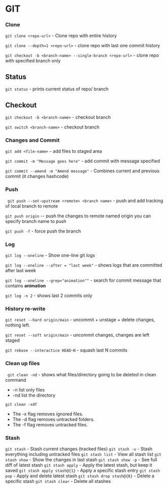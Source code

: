 # GIT

### Clone

``git clone <repo-url>`` - Clone repo with entire history

``git clone --depth=1 <repo-url>`` - clone repo with last one commit history

``git checkout -b <branch-name> --single-branch <repo-url>`` - clone repo with specified branch only

## Status

``git status`` - prints current status of repo/ branch

## Checkout

``git checkout -b <branch-name>`` - checkout branch

``git switch <branch-name>`` - checkout branch

### Changes and Commit

``git add <file-name>`` - add files to staged area

``git commit -m "Message goes here"`` - add commit with message specified

``git commit --amend -m "Amend message"`` - Combines current and previous commit (it changes hashcode)

### Push

`` git push --set-upstream <remote> <branch name>`` - push and add tracking of local branch to remote

``git push origin`` -- push the changes to remote named origin you can specify branch name to push

``git push -f`` - force push the branch

### Log

``git log --oneline`` - Show one-line git logs

``git log --oneline --after = "last week"`` - shows logs that are committed after last week

``git log --oneline --grep="animation""`` - search for commit message that contains **animation**

``git log -n 2`` - shows last 2 commits only

### History re-write

``git reset --hard origin/main`` - uncommit + unstage + delete changes, nothing left.

``git reset --soft origin/main`` - uncommit changes, changes are left staged

``git rebase --interactice HEAD~N`` - squash last N commits

### Clean up files

`` git clean -nd`` - shows what files/directory going to be deleted in clean command

- -n list only files
- -nd list the directory

``git clean -xdf``

- The -x flag removes ignored files.
- The -d flag removes untracked folders.
- The -f flag removes untracked files.

### Stash

``git stash`` - Stash current changes (tracked files)
``git stash -u`` - Stash everything including untracked files
``git stash list`` - View all stash list
``git stash show`` - Show the changes in last stash
``git stash show -p`` - See full diff of latest stash
``git stash apply`` - Apply the latest stash, but keep it saved
``git stash apply stash@{1}`` - Apply a specific stash entry
``git stash pop`` - Apply and delete latest stash
``git stash drop stash@{0}`` - Delete a specific stash
``git stash clear`` - Delete all stashes




